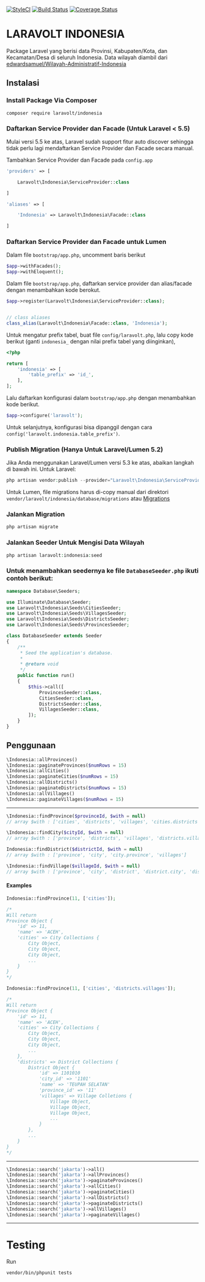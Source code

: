 [![StyleCI](https://github.styleci.io/repos/63410706/shield?branch=master)](https://github.styleci.io/repos/63410706)
[![Build Status](https://travis-ci.org/laravolt/indonesia.svg?branch=master)](https://travis-ci.org/laravolt/indonesia)
[![Coverage Status](https://coveralls.io/repos/github/laravolt/indonesia/badge.svg?branch=master)](https://coveralls.io/github/laravolt/indonesia?branch=master)
# LARAVOLT INDONESIA

Package Laravel yang berisi data Provinsi, Kabupaten/Kota, dan Kecamatan/Desa di seluruh Indonesia.
Data wilayah diambil dari [edwardsamuel/Wilayah-Administratif-Indonesia](https://github.com/edwardsamuel/Wilayah-Administratif-Indonesia)

## Instalasi

### Install Package Via Composer
`composer require laravolt/indonesia`

### Daftarkan Service Provider dan Facade (Untuk Laravel < 5.5)

Mulai versi 5.5 ke atas, Laravel sudah support fitur auto discover sehingga tidak perlu lagi mendaftarkan Service Provider dan Facade secara manual.

Tambahkan Service Provider dan Facade pada `config.app`

```php
'providers' => [

    Laravolt\Indonesia\ServiceProvider::class

]
```

```php
'aliases' => [

    'Indonesia' => Laravolt\Indonesia\Facade::class

]
```

### Daftarkan Service Provider dan Facade untuk Lumen
Dalam file `bootstrap/app.php`, uncomment baris berikut
```php
$app->withFacades();
$app->withEloquent();
```

Dalam file `bootstrap/app.php`, daftarkan service provider dan alias/facade dengan menambahkan kode berokut.
```php
$app->register(Laravolt\Indonesia\ServiceProvider::class);


// class aliases
class_alias(Laravolt\Indonesia\Facade::class, 'Indonesia');
```

Untuk mengatur prefix tabel, buat file `config/laravolt.php`, lalu copy kode berikut (ganti `indonesia_` dengan nilai prefix tabel yang diinginkan),
```php
<?php

return [
    'indonesia' => [
        'table_prefix' => 'id_',
    ],
];
```
Lalu daftarkan konfigurasi dalam `bootstrap/app.php` dengan menambahkan kode berikut.
```php
$app->configure('laravolt');
```

Untuk selanjutnya, konfigurasi bisa dipanggil dengan cara `config('laravolt.indonesia.table_prefix')`.

### Publish Migration (Hanya Untuk Laravel/Lumen 5.2)

Jika Anda menggunakan Laravel/Lumen versi 5.3 ke atas, abaikan langkah di bawah ini.
Untuk Laravel:
```php
php artisan vendor:publish --provider="Laravolt\Indonesia\ServiceProvider"
```
Untuk Lumen, file migrations harus di-copy manual dari direktori `vendor/laravolt/indonesia/database/migrations` atau [Migrations](database/migrations/)

### Jalankan Migration
```php
php artisan migrate
```

### Jalankan Seeder Untuk Mengisi Data Wilayah
```php
php artisan laravolt:indonesia:seed
```

### Untuk menambahkan seedernya ke file `DatabaseSeeder.php` ikuti contoh berikut:
```php
namespace Database\Seeders;

use Illuminate\Database\Seeder;
use Laravolt\Indonesia\Seeds\CitiesSeeder;
use Laravolt\Indonesia\Seeds\VillagesSeeder;
use Laravolt\Indonesia\Seeds\DistrictsSeeder;
use Laravolt\Indonesia\Seeds\ProvincesSeeder;

class DatabaseSeeder extends Seeder
{
    /**
     * Seed the application's database.
     *
     * @return void
     */
    public function run()
    {
        $this->call([
            ProvincesSeeder::class,
            CitiesSeeder::class,
            DistrictsSeeder::class,
            VillagesSeeder::class,
        ]);
    }
}

```

## Penggunaan

```php
\Indonesia::allProvinces()
\Indonesia::paginateProvinces($numRows = 15)
\Indonesia::allCities()
\Indonesia::paginateCities($numRows = 15)
\Indonesia::allDistricts()
\Indonesia::paginateDistricts($numRows = 15)
\Indonesia::allVillages()
\Indonesia::paginateVillages($numRows = 15)
```

---

```php
\Indonesia::findProvince($provinceId, $with = null)
// array $with : ['cities', 'districts', 'villages', 'cities.districts', 'cities.districts.villages', 'districts.villages']

\Indonesia::findCity($cityId, $with = null)
// array $with : ['province', 'districts', 'villages', 'districts.villages']

Indonesia::findDistrict($districtId, $with = null)
// array $with : ['province', 'city', 'city.province', 'villages']

\Indonesia::findVillage($villageId, $with = null)
// array $with : ['province', 'city', 'district', 'district.city', 'district.city.province']
```

#### Examples

```php
Indonesia::findProvince(11, ['cities']);

/*
Will return
Province Object {
    'id' => 11,
    'name' => 'ACEH',
    'cities' => City Collections {
        City Object,
        City Object,
        City Object,
        ...
    }
}
*/

Indonesia::findProvince(11, ['cities', 'districts.villages']);

/*
Will return
Province Object {
    'id' => 11,
    'name' => 'ACEH',
    'cities' => City Collections {
        City Object,
        City Object,
        City Object,
        ...
    },
    'districts' => District Collections {
        District Object {
            'id' => 1101010
            'city_id' => '1101'
            'name' => 'TEUPAH SELATAN'
            'province_id' => '11'
            'villages' => Village Colletions {
                Village Object,
                Village Object,
                Village Object,
                ...
            }
        },
        ...
    }
}
*/
```

---

```php
\Indonesia::search('jakarta')->all()
\Indonesia::search('jakarta')->allProvinces()
\Indonesia::search('jakarta')->paginateProvinces()
\Indonesia::search('jakarta')->allCities()
\Indonesia::search('jakarta')->paginateCities()
\Indonesia::search('jakarta')->allDistricts()
\Indonesia::search('jakarta')->paginateDistricts()
\Indonesia::search('jakarta')->allVillages()
\Indonesia::search('jakarta')->paginateVillages()
```

---

# Testing

Run

```
vendor/bin/phpunit tests
```
